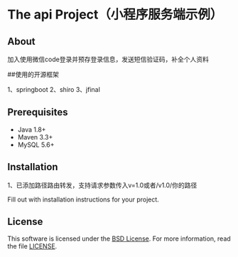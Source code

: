 # The api Project（小程序服务端示例）

## About

加入使用微信code登录并预存登录信息，发送短信验证码，补全个人资料

##使用的开源框架

1、springboot
2、shiro
3、jfinal

## Prerequisites

- Java 1.8+
- Maven 3.3+
- MySQL 5.6+

## Installation

1、已添加路径路由转发，支持请求参数传入v=1.0或者/v1.0/你的路径

Fill out with installation instructions for your project.

## License

This software is licensed under the [BSD License][BSD]. For more information, read the file [LICENSE](LICENSE).

[BSD]: https://opensource.org/licenses/BSD-3-Clause
